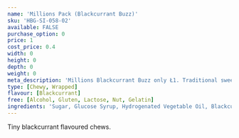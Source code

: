 ```yaml
---
name: 'Millions Pack (Blackcurrant Buzz)'
sku: 'HBG-SI-058-02'
available: FALSE
purchase_option: 0
price: 1
cost_price: 0.4
width: 0
height: 0
depth: 0
weight: 0
meta_description: 'Millions Blackcurrant Buzz only Ł1. Traditional sweets and more at Humbugs Confectionery Store. Specialists in satisfying your sweet tooth!'
type: [Chewy, Wrapped]
flavour: [Blackcurrant]
free: [Alcohol, Gluten, Lactose, Nut, Gelatin]
ingredients: 'Sugar, Glucose Syrup, Hydrogenated Vegetable Oil, Blackcurrant Juice From Concentrate 3% Acid (Citric Acid), Starch, Concentrates (Black Carrot, Hibiscus) Gelling Agents, E414, E418, Flavouring Emulsifier E473.'
---
```

Tiny blackcurrant flavoured chews.